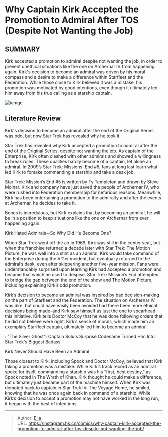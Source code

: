 # Why Captain Kirk Accepted the Promotion to Admiral After TOS (Despite Not Wanting the Job)


## SUMMARY 



  Kirk accepted a promotion to admiral despite not wanting the job, in order to prevent unethical situations like the one on Archernar IV from happening again.   Kirk&#39;s decision to become an admiral was driven by his moral compass and a desire to make a difference within Starfleet and the Federation.   While those close to Kirk believed it was a mistake, his promotion was motivated by good intentions, even though it ultimately led him away from his true calling as a starship captain.  

![iamge](https://static1.srcdn.com/wordpress/wp-content/uploads/2023/12/star-trek-captain-kirk-in-admiral-uniform.jpg)

## Literature Review

Kirk&#39;s decision to become an admiral after the end of the Original Series was odd, but now Star Trek has revealed why he took it.




Star Trek has revealed why Kirk accepted a promotion to admiral after the end of the Original Series, despite not wanting the job. As captain of the Enterprise, Kirk often clashed with other admirals and showed a willingness to break rules. These qualities hardly become of a captain, let alone an admiral. In 2009’s Star Trek: Missions&#39; End #5, fans at long last learn what led Kirk to forsake commanding a starship and take a desk job.




Star Trek: Mission’s End #5 is written by Ty Templeton and drawn by Steve Molnar. Kirk and company have just saved the people of Archernar IV, who were rushed into Federation membership for nefarious reasons. Meanwhile, Kirk has been entertaining a promotion to the admiralty and after the events at Archernar, he decides to take it.



          

Bones is incredulous, but Kirk explains that by becoming an admiral, he will be in a position to keep situations like the one on Archernar from ever happening again.


 Kirk Hated Admirals--So Why Did He Become One? 
          

When Star Trek went off the air in 1969, Kirk was still in the center seat, but when the franchise returned a decade later with Star Trek: The Motion Picture, he was well into a stint as an admiral. Kirk would take command of the Enterprise during the V’Ger incident, but eventually returned to the admiral’s desk, even after skippering another five-year mission. Fans were understandably surprised upon learning Kirk had accepted a promotion and became that which he used to despise. Star Trek: Mission’s End attempted to bridge the gap between the end of the show and The Motion Picture, including explaining Kirk’s odd promotion.




Kirk’s decision to become an admiral was inspired by bad decision-making on the part of Starfleet and the Federation. The situation on Archernar IV was dire, but could have easily been avoided had there been more ethical decisions being made–and Kirk saw himself as just the one to spearhead this initiative. Kirk tells Doctor McCoy that he was done following orders that he did not believe were right. Kirk’s sense of morals, which made him an exemplary Starfleet captain, ultimately led him to become an admiral.

 : &#34;The Silver Ghost&#34;: Captain Sulu&#39;s Surprise Codename Turned Him Into Star Trek&#39;s Biggest Badass



 Kirk Never Should Have Been an Admiral 
          

Those closest to Kirk, including Spock and Doctor McCoy, believed that Kirk taking a promotion was a mistake. While Kirk’s track record as an admiral spoke for itself, commanding a starship was his “first, best destiny,” as Spock noted in The Wrath of Khan. Kirk thought he could make a difference, but ultimately just became part of the machine himself. When Kirk was demoted back to captain in Star Trek IV: The Voyage Home, he smiled, knowing that he was once again back in command of a starship. While Kirk’s decision to accept a promotion may not have worked in the long run, it began with the best of intentions.






---

> Author: [Ella](https://instagram.hk.cn/)  
> URL: https://instagram.hk.cn/comics/why-captain-kirk-accepted-the-promotion-to-admiral-after-tos-despite-not-wanting-the-job/  

